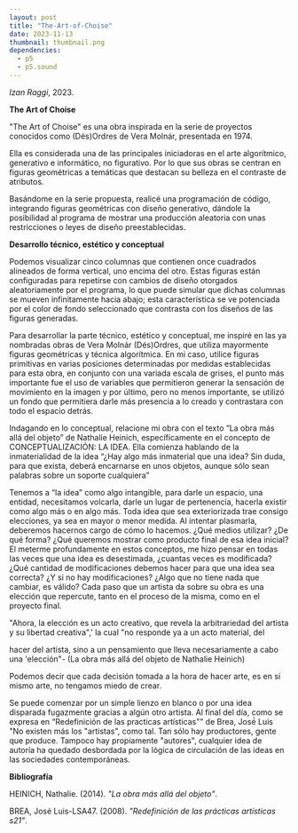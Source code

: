 ```yaml
---
layout: post
title: "The-Art-of-Choise"
date: 2023-11-13
thumbnail: thumbnail.png
dependencies:
  - p5
  - p5.sound
---
```


<div id="div-sketch">
  <script type="text/javascript" src="sketch.js"></script>
</div>

_Izan Raggi_, 2023.

**The Art of Choise**

"The Art of Choise" es una obra inspirada en la serie de proyectos conocidos como (Dés)Ordres de Vera Molnár, presentada en 1974.

Ella es considerada una de las principales iniciadoras en el arte algorítmico, generativo e informático, no figurativo. Por lo que sus obras se centran en figuras geométricas a temáticas que destacan su belleza en el contraste de atributos.

Basándome en la serie propuesta, realicé una programación de código, integrando figuras geométricas con diseño generativo, dándole la posibilidad al programa de mostrar una producción aleatoria con unas restricciones o leyes de diseño preestablecidas.

**Desarrollo técnico, estético y conceptual**

Podemos visualizar cinco columnas que contienen once cuadrados alineados de forma vertical, uno encima del otro. Estas figuras están configuradas para repetirse con cambios de diseño otorgados aleatoriamente por el programa, lo que puede simular que dichas columnas se mueven infinitamente hacia abajo; esta característica se ve potenciada por el color de fondo seleccionado que contrasta con los diseños de las figuras generadas.

Para desarrollar la parte técnico, estético y conceptual, me inspiré en las ya nombradas obras de Vera Molnár (Dés)Ordres, que utiliza mayormente figuras geométricas y técnica algorítmica. En mi caso, utilice figuras primitivas en varias posiciones determinadas por medidas establecidas para esta obra, en conjunto con una variada escala de grises, el punto más importante fue el uso de variables que permitieron generar la sensación de movimiento en la imagen y por último, pero no menos importante, se utilizó un fondo que permitiera darle más presencia a lo creado y contrastara con todo el espacio detrás.

Indagando en lo conceptual, relacione mi obra con el texto “La obra más allá del objeto” de Nathalie Heinich, específicamente en el concepto de CONCEPTUALIZACIÓN: LA IDEA. Ella comienza hablando de la inmaterialidad de la idea “¿Hay algo más inmaterial que una idea? Sin duda, para que exista, deberá encarnarse en unos objetos, aunque sólo sean palabras sobre un soporte cualquiera”

Tenemos a “la idea” como algo intangible, para darle un espacio, una entidad, necesitamos volcarla, darle un lugar de pertenencia, hacerla existir como algo más o en algo más. Toda idea que sea exteriorizada trae consigo elecciones, ya sea en mayor o menor medida. Al intentar plasmarla, deberemos hacernos cargo de cómo lo hacemos. ¿Qué medios utilizar? ¿De qué forma? ¿Qué queremos mostrar como producto final de esa idea inicial? El meterme profundamente en estos conceptos, me hizo pensar en todas las veces que una idea es desestimada, ¿cuantas veces es modificada? ¿Qué cantidad de modificaciones debemos hacer para que una idea sea correcta? ¿Y si no hay modificaciones? ¿Algo que no tiene nada que cambiar, es válido? Cada paso que un artista da sobre su obra es una elección que repercute, tanto en el proceso de la misma, como en el proyecto final. 

"Ahora, la elección es un acto creativo, que revela la arbitrariedad del artista y su libertad creativa",' la cual "no responde ya a un acto material, del

hacer del artista, sino a un pensamiento que lleva necesariamente a cabo una 'elección"- (La obra más allá del objeto de Nathalie Heinich)

Podemos decir que cada decisión tomada a la hora de hacer arte, es en sí mismo arte, no tengamos miedo de crear.

Se puede comenzar por un simple lienzo en blanco o por una idea disparada fugazmente gracias a algún otro artista. Al final del día, como se expresa en “Redefinición de las practicas artísticas"” de Brea, José́ Luis "No existen más los "artistas", como tal. Tan sólo hay productores, gente que produce. Tampoco hay propiamente "autores", cualquier idea de autoría ha quedado desbordada por la lógica de circulación de las ideas en las sociedades contemporáneas.


**Bibliografía**

HEINICH, Nathalie. (2014). _"La obra más allá del objeto"_.

BREA, José Luis-LSA47. (2008). _"Redefinición de las prácticas artísticas s21"_. 



